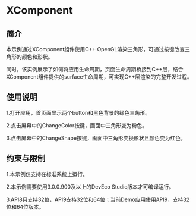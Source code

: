 # XComponent

## 简介

本示例通过XComponent组件使用C++ OpenGL渲染三角形，可通过按键改变三角形的颜色和形状。

同时，该实例展示了如何将应用生命周期，页面生命周期桥接到C++层，结合XComponent组件提供的surface生命周期，可实现C++层渲染的完整开发过程。

## 使用说明

1.打开应用，首页面显示两个button和黑色背景的绿色三角形。

2.点击屏幕中的ChangeColor按键，画面中三角形变为粉色。

3.点击屏幕中的ChangeShape按键，画面中三角形变换形状且颜色变为红色。

## 约束与限制

1.本示例仅支持在标准系统上运行。

2.本示例需要使用3.0.0.900及以上的DevEco Studio版本才可编译运行。

3.API8只支持32位，API9支持32位和64位；当前Demo应用使用API9，支持32位和64位版本。